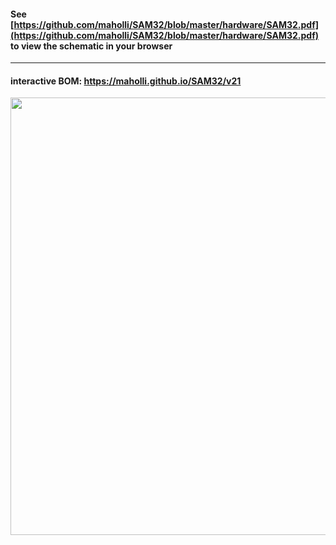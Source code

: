 #### See [https://github.com/maholli/SAM32/blob/master/hardware/SAM32.pdf](https://github.com/maholli/SAM32/blob/master/hardware/SAM32.pdf) to view the schematic in your browser
----
#### interactive BOM: https://maholli.github.io/SAM32/v21



<p align="middle">
  <img width="700" src="https://github.com/maholli/SAM32/blob/master/docs/interactiveBOM.PNG">
</p>
